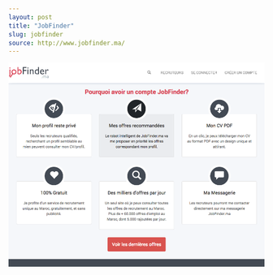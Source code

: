 ```yaml
---
layout: post
title: "JobFinder"
slug: jobfinder
source: http://www.jobfinder.ma/
---
```


<img src="/screenshots/jobfinder.png">
